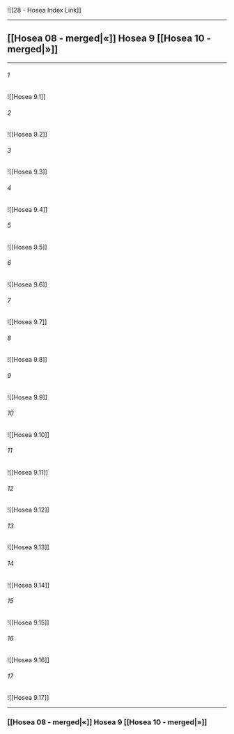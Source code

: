 ![[28 - Hosea Index Link]]

---
##  [[Hosea 08 - merged|«]] Hosea 9 [[Hosea 10 - merged|»]]

---

###### 1
![[Hosea 9.1]] 

###### 2
![[Hosea 9.2]] 

###### 3
![[Hosea 9.3]] 

###### 4
![[Hosea 9.4]]

###### 5 
![[Hosea 9.5]] 

###### 6
![[Hosea 9.6]] 

###### 7
![[Hosea 9.7]] 

###### 8
![[Hosea 9.8]] 

###### 9
![[Hosea 9.9]] 

###### 10
![[Hosea 9.10]] 

###### 11
![[Hosea 9.11]] 

###### 12
![[Hosea 9.12]]

###### 13
![[Hosea 9.13]] 

###### 14
![[Hosea 9.14]] 

###### 15
![[Hosea 9.15]]

###### 16
![[Hosea 9.16]] 

###### 17
![[Hosea 9.17]]


---
###  [[Hosea 08 - merged|«]] Hosea 9 [[Hosea 10 - merged|»]]